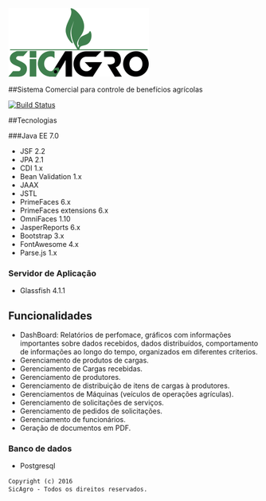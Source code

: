 ![Alt Text](https://github.com/FranckAJ/sicAgro/blob/master/02%20-%20IMPLEMENTACAO/sicAgro/src/main/webapp/resources/images/sigagro_new.png)


##Sistema Comercial para controle de benefícios agrícolas 

[![Build Status](https://travis-ci.org/FranckAJ/sicAgro.svg?branch=master)](https://travis-ci.org/FranckAJ/sicAgro)

##Tecnologias

###Java EE 7.0
* JSF 2.2
* JPA 2.1
* CDI 1.x
* Bean Validation 1.x
* JAAX
* JSTL
* PrimeFaces 6.x
* PrimeFaces extensions 6.x
* OmniFaces 1.10
* JasperReports 6.x
* Bootstrap 3.x
* FontAwesome 4.x
* Parse.js 1.x

### Servidor de Aplicação
* Glassfish 4.1.1

## Funcionalidades
* DashBoard: Relatórios de perfomace, gráficos com informações importantes sobre dados recebidos, dados distribuídos,   comportamento de informações ao longo do tempo, organizados em diferentes criterios.
* Gerenciamento de produtos de cargas.
* Gerenciamento de Cargas recebidas.
* Gerenciamento de produtores.
* Gerenciamento de distribuição de itens de cargas à produtores.
* Gerenciamentos de Máquinas (veículos de operações agrículas).
* Gerenciamento de solicitações de serviços.
* Gerenciamento de pedidos de solicitações.
* Gerenciamento de funcionários.
* Geração de documentos em PDF.

### Banco de dados
* Postgresql 

```
Copyright (c) 2016 
SicAgro - Todos os direitos reservados.
```
